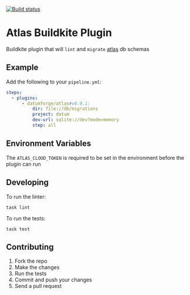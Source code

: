 [![Build status](https://badge.buildkite.com/13f3af0eff5da18c35e2f5f48831f28b395d0adee4c940c92e.svg?branch=main)](https://buildkite.com/datum/atlas-buildkite-plugin)

# Atlas Buildkite Plugin 

Buildkite plugin that will `lint` and `migrate` [atlas](https://atlasgo.io/cloud/) db schemas

## Example

Add the following to your `pipeline.yml`:

```yml
steps:
  - plugins:
      - datumforge/atlas#v0.0.1:
          dir: file://db/migrations
          project: datum
          dev-url: sqlite://dev?mode=memory
          step: all
```

## Environment Variables

The `ATLAS_CLOUD_TOKEN` is required to be set in the environment before the plugin can run

## Developing

To run the linter:
```shell
task lint
```

To run the tests:

```shell
task test
```

## Contributing

1. Fork the repo
2. Make the changes
3. Run the tests
4. Commit and push your changes
5. Send a pull request